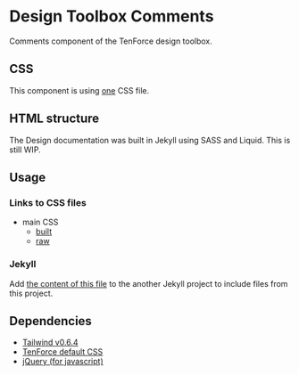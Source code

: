 # Design Toolbox Comments

Comments component of the TenForce design toolbox.

## CSS

This component is using [one](https://github.com/tenforce/design-toolbox-comments/blob/master/docs/sass/style.scss) CSS file.

## HTML structure

The Design documentation was built in Jekyll using SASS and Liquid. This is still WIP.

## Usage
### Links to CSS files
- main CSS
  - [built](https://tenforce.github.io/design-toolbox-comments/sass/style.css)
  - [raw](https://github.com/tenforce/design-toolbox-comments/blob/master/docs/sass/style.scss)

### Jekyll
Add [the content of this file](https://github.com/tenforce/design-toolbox-comments/tree/master/docs/import/include-comments.html) to the another Jekyll project to include files from this project.

## Dependencies
- [Tailwind v0.6.4](https://tailwindcss.com)
- [TenForce default CSS](https://github.com/tenforce/design-toolbox-default-css)
- [jQuery (for javascript)](https://jquery.com)
